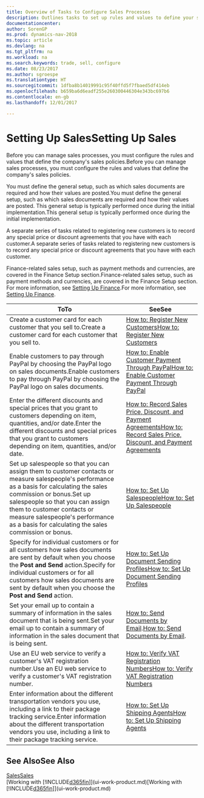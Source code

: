 ```yaml
---
title: Overview of Tasks to Configure Sales Processes
description: Outlines tasks to set up rules and values to define your sales policies and processes.
documentationcenter: 
author: SorenGP
ms.prod: dynamics-nav-2018
ms.topic: article
ms.devlang: na
ms.tgt_pltfrm: na
ms.workload: na
ms.search.keywords: trade, sell, configure
ms.date: 08/23/2017
ms.author: sgroespe
ms.translationtype: HT
ms.sourcegitcommit: 1dfba8b14019991c95f40ffd5f7fbaed5df414eb
ms.openlocfilehash: b659ba6d6eadf255e260300446304e343bc697b6
ms.contentlocale: en-gb
ms.lasthandoff: 12/01/2017

---
```

# <a name="setting-up-sales"></a><span data-ttu-id="908b1-103">Setting Up Sales</span><span class="sxs-lookup"><span data-stu-id="908b1-103">Setting Up Sales</span></span>
<span data-ttu-id="908b1-104">Before you can manage sales processes, you must configure the rules and values that define the company's sales policies.</span><span class="sxs-lookup"><span data-stu-id="908b1-104">Before you can manage sales processes, you must configure the rules and values that define the company's sales policies.</span></span>

<span data-ttu-id="908b1-105">You must define the general setup, such as which sales documents are required and how their values are posted.</span><span class="sxs-lookup"><span data-stu-id="908b1-105">You must define the general setup, such as which sales documents are required and how their values are posted.</span></span> <span data-ttu-id="908b1-106">This general setup is typically performed once during the initial implementation.</span><span class="sxs-lookup"><span data-stu-id="908b1-106">This general setup is typically performed once during the initial implementation.</span></span>

<span data-ttu-id="908b1-107">A separate series of tasks related to registering new customers is to record any special price or discount agreements that you have with each customer.</span><span class="sxs-lookup"><span data-stu-id="908b1-107">A separate series of tasks related to registering new customers is to record any special price or discount agreements that you have with each customer.</span></span>

<span data-ttu-id="908b1-108">Finance-related sales setup, such as payment methods and currencies, are covered in the Finance Setup section.</span><span class="sxs-lookup"><span data-stu-id="908b1-108">Finance-related sales setup, such as payment methods and currencies, are covered in the Finance Setup section.</span></span> <span data-ttu-id="908b1-109">For more information, see [Setting Up Finance](finance-setup-finance.md).</span><span class="sxs-lookup"><span data-stu-id="908b1-109">For more information, see [Setting Up Finance](finance-setup-finance.md).</span></span>

| <span data-ttu-id="908b1-110">To</span><span class="sxs-lookup"><span data-stu-id="908b1-110">To</span></span> | <span data-ttu-id="908b1-111">See</span><span class="sxs-lookup"><span data-stu-id="908b1-111">See</span></span> |
| --- | --- |
| <span data-ttu-id="908b1-112">Create a customer card for each customer that you sell to.</span><span class="sxs-lookup"><span data-stu-id="908b1-112">Create a customer card for each customer that you sell to.</span></span> |[<span data-ttu-id="908b1-113">How to: Register New Customers</span><span class="sxs-lookup"><span data-stu-id="908b1-113">How to: Register New Customers</span></span>](sales-how-register-new-customers.md) |
| <span data-ttu-id="908b1-114">Enable customers to pay through PayPal by choosing the PayPal logo on sales documents.</span><span class="sxs-lookup"><span data-stu-id="908b1-114">Enable customers to pay through PayPal by choosing the PayPal logo on sales documents.</span></span> |[<span data-ttu-id="908b1-115">How to: Enable Customer Payment Through PayPal</span><span class="sxs-lookup"><span data-stu-id="908b1-115">How to: Enable Customer Payment Through PayPal</span></span>](sales-how-enable-payment-service-extensions.md) |
| <span data-ttu-id="908b1-116">Enter the different discounts and special prices that you grant to customers depending on item, quantities, and/or date.</span><span class="sxs-lookup"><span data-stu-id="908b1-116">Enter the different discounts and special prices that you grant to customers depending on item, quantities, and/or date.</span></span> |[<span data-ttu-id="908b1-117">How to: Record Sales Price, Discount, and Payment Agreements</span><span class="sxs-lookup"><span data-stu-id="908b1-117">How to: Record Sales Price, Discount, and Payment Agreements</span></span>](sales-how-record-sales-price-discount-payment-agreements.md) |
| <span data-ttu-id="908b1-118">Set up salespeople so that you can assign them to customer contacts or measure salespeople's performance as a basis for calculating the sales commission or bonus.</span><span class="sxs-lookup"><span data-stu-id="908b1-118">Set up salespeople so that you can assign them to customer contacts or measure salespeople's performance as a basis for calculating the sales commission or bonus.</span></span> |[<span data-ttu-id="908b1-119">How to: Set Up Salespeople</span><span class="sxs-lookup"><span data-stu-id="908b1-119">How to: Set Up Salespeople</span></span>](sales-how-setup-salespeople.md) |
| <span data-ttu-id="908b1-120">Specify for individual customers or for all customers how sales documents are sent by default when you choose the **Post and Send** action.</span><span class="sxs-lookup"><span data-stu-id="908b1-120">Specify for individual customers or for all customers how sales documents are sent by default when you choose the **Post and Send** action.</span></span> |[<span data-ttu-id="908b1-121">How to: Set Up Document Sending Profiles</span><span class="sxs-lookup"><span data-stu-id="908b1-121">How to: Set Up Document Sending Profiles</span></span>](sales-how-setup-document-send-profiles.md) |
| <span data-ttu-id="908b1-122">Set your email up to contain a summary of information in the sales document that is being sent.</span><span class="sxs-lookup"><span data-stu-id="908b1-122">Set your email up to contain a summary of information in the sales document that is being sent.</span></span> |<span data-ttu-id="908b1-123">[How to: Send Documents by Email](ui-how-send-documents-email.md).</span><span class="sxs-lookup"><span data-stu-id="908b1-123">[How to: Send Documents by Email](ui-how-send-documents-email.md).</span></span> |
|<span data-ttu-id="908b1-124">Use an EU web service to verify a customer's VAT registration number.</span><span class="sxs-lookup"><span data-stu-id="908b1-124">Use an EU web service to verify a customer's VAT registration number.</span></span>|[<span data-ttu-id="908b1-125">How to: Verify VAT Registration Numbers</span><span class="sxs-lookup"><span data-stu-id="908b1-125">How to: Verify VAT Registration Numbers</span></span>](finance-setup-vat.md)|
|<span data-ttu-id="908b1-126">Enter information about the different transportation vendors you use, including a link to their package tracking service.</span><span class="sxs-lookup"><span data-stu-id="908b1-126">Enter information about the different transportation vendors you use, including a link to their package tracking service.</span></span>|[<span data-ttu-id="908b1-127">How to: Set Up Shipping Agents</span><span class="sxs-lookup"><span data-stu-id="908b1-127">How to: Set Up Shipping Agents</span></span>](sales-how-to-set-up-shipping-agents.md)|

## <a name="see-also"></a><span data-ttu-id="908b1-128">See Also</span><span class="sxs-lookup"><span data-stu-id="908b1-128">See Also</span></span>
[<span data-ttu-id="908b1-129">Sales</span><span class="sxs-lookup"><span data-stu-id="908b1-129">Sales</span></span>](sales-manage-sales.md)  
<span data-ttu-id="908b1-130">[Working with [!INCLUDE[d365fin](includes/d365fin_md.md)]](ui-work-product.md)</span><span class="sxs-lookup"><span data-stu-id="908b1-130">[Working with [!INCLUDE[d365fin](includes/d365fin_md.md)]](ui-work-product.md)</span></span>

